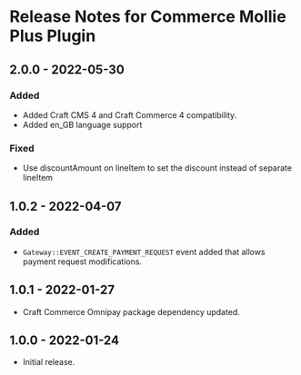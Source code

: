 # Release Notes for Commerce Mollie Plus Plugin

## 2.0.0 - 2022-05-30

### Added
- Added Craft CMS 4 and Craft Commerce 4 compatibility.
- Added en_GB language support

### Fixed
- Use discountAmount on lineItem to set the discount instead of separate lineItem

## 1.0.2 - 2022-04-07

### Added
- `Gateway::EVENT_CREATE_PAYMENT_REQUEST` event added that allows payment request modifications.

## 1.0.1 - 2022-01-27

- Craft Commerce Omnipay package dependency updated.

## 1.0.0 - 2022-01-24

- Initial release.
